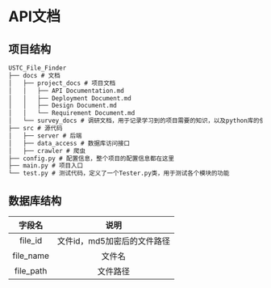 # API文档

## 项目结构

```txt
USTC_File_Finder
├── docs # 文档
│   ├── project_docs # 项目文档
│   │   ├── API Documentation.md 
│   │   ├── Deployment Document.md
│   │   ├── Design Document.md
│   │   └── Requirement Document.md
│   └── survey_docs # 调研文档，用于记录学习到的项目需要的知识，以及python库的使用方法等
├── src # 源代码
│   ├── server # 后端
│   ├── data_access # 数据库访问接口
│   ├── crawler # 爬虫
├── config.py # 配置信息，整个项目的配置信息都在这里
├── main.py # 项目入口
└── test.py # 测试代码，定义了一个Tester.py类，用于测试各个模块的功能
```

## 数据库结构

|  字段名   |            说明             |
| :-------: | :-------------------------: |
|  file_id  | 文件id，md5加密后的文件路径 |
| file_name |           文件名            |
| file_path |          文件路径           |






